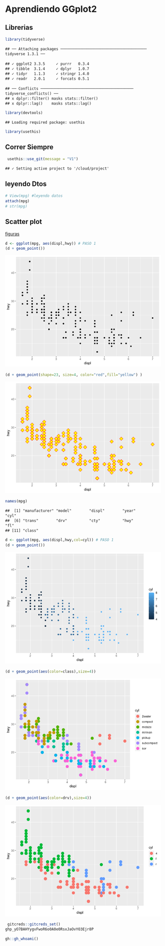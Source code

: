 Aprendiendo GGplot2
================

## Librerias

``` r
library(tidyverse)
```

    ## ── Attaching packages ─────────────────────────────────────── tidyverse 1.3.1 ──

    ## ✓ ggplot2 3.3.5     ✓ purrr   0.3.4
    ## ✓ tibble  3.1.4     ✓ dplyr   1.0.7
    ## ✓ tidyr   1.1.3     ✓ stringr 1.4.0
    ## ✓ readr   2.0.1     ✓ forcats 0.5.1

    ## ── Conflicts ────────────────────────────────────────── tidyverse_conflicts() ──
    ## x dplyr::filter() masks stats::filter()
    ## x dplyr::lag()    masks stats::lag()

``` r
library(devtools)
```

    ## Loading required package: usethis

``` r
library(usethis)
```

## Correr Siempre

``` r
 usethis::use_git(message = "V1")
```

    ## ✓ Setting active project to '/cloud/project'

## leyendo Dtos

``` r
# View(mpg) #leyendo datos
attach(mpg)
# str(mpg)
```

## Scatter plot

[figuras](https://www.dropbox.com/s/h18nmf5vahdidzs/figuras.Rmd?dl=0)

``` r
d <- ggplot(mpg, aes(displ,hwy)) # PASO 1
(d + geom_point())
```

![](README_files/figure-gfm/graf-disp-hwy-1.png)<!-- -->

``` r
(d + geom_point(shape=23, size=4, color="red",fill="yellow") )
```

![](README_files/figure-gfm/graf-disp-hwy2-1.png)<!-- -->

``` r
names(mpg)
```

    ##  [1] "manufacturer" "model"        "displ"        "year"         "cyl"         
    ##  [6] "trans"        "drv"          "cty"          "hwy"          "fl"          
    ## [11] "class"

``` r
d <- ggplot(mpg, aes(displ,hwy,col=cyl)) # PASO 1
(d + geom_point())
```

![](README_files/figure-gfm/graf-cilindros-1.png)<!-- -->

``` r
(d + geom_point(aes(color=class),size=4))
```

![](README_files/figure-gfm/grafica-color-1.png)<!-- -->

``` r
(d + geom_point(aes(color=drv),size=4))
```

![](README_files/figure-gfm/grafica-color-2.png)<!-- -->

``` r
 gitcreds::gitcreds_set()
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
```

``` r
gh::gh_whoami()
```
